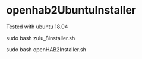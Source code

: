 # openhab2UbuntuInstaller
Tested with ubuntu 18.04

sudo bash zulu_8installer.sh

sudo bash openHAB2Installer.sh
